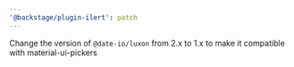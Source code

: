 ```yaml
---
'@backstage/plugin-ilert': patch
---
```


Change the version of `@date-io/luxon` from 2.x to 1.x to make it compatible with material-ui-pickers
